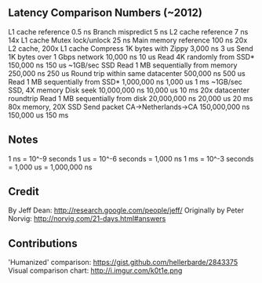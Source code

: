 ## Latency Comparison Numbers (~2012)

L1 cache reference 0.5 ns
Branch mispredict 5 ns
L2 cache reference 7 ns 14x L1 cache
Mutex lock/unlock 25 ns
Main memory reference 100 ns 20x L2 cache, 200x L1 cache
Compress 1K bytes with Zippy 3,000 ns 3 us
Send 1K bytes over 1 Gbps network 10,000 ns 10 us
Read 4K randomly from SSD* 150,000 ns 150 us ~1GB/sec SSD
Read 1 MB sequentially from memory 250,000 ns 250 us
Round trip within same datacenter 500,000 ns 500 us
Read 1 MB sequentially from SSD* 1,000,000 ns 1,000 us 1 ms ~1GB/sec SSD, 4X memory
Disk seek 10,000,000 ns 10,000 us 10 ms 20x datacenter roundtrip
Read 1 MB sequentially from disk 20,000,000 ns 20,000 us 20 ms 80x memory, 20X SSD
Send packet CA->Netherlands->CA 150,000,000 ns 150,000 us 150 ms

## Notes

1 ns = 10^-9 seconds
1 us = 10^-6 seconds = 1,000 ns
1 ms = 10^-3 seconds = 1,000 us = 1,000,000 ns

## Credit

By Jeff Dean: http://research.google.com/people/jeff/
Originally by Peter Norvig: http://norvig.com/21-days.html#answers

## Contributions

'Humanized' comparison: https://gist.github.com/hellerbarde/2843375
Visual comparison chart: http://i.imgur.com/k0t1e.png
